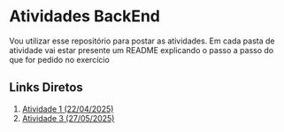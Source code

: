 # Atividades BackEnd
Vou utilizar esse repositório para postar as atividades. Em cada pasta de atividade vai estar presente um README explicando o passo a passo do que for pedido no exercício
## Links Diretos
1. [Atividade 1 (22/04/2025)](Atividade%201%20-%2022-04-2025)
2. [Atividade 3 (27/05/2025)](Atividade%203%20-%2027-05-2025)